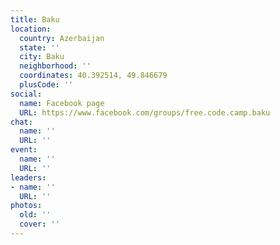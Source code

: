 ```yaml
---
title: Baku
location:
  country: Azerbaijan
  state: ''
  city: Baku
  neighborhood: ''
  coordinates: 40.392514, 49.846679
  plusCode: ''
social:
  name: Facebook page
  URL: https://www.facebook.com/groups/free.code.camp.baku
chat:
  name: ''
  URL: ''
event:
  name: ''
  URL: ''
leaders:
- name: ''
  URL: ''
photos:
  old: ''
  cover: ''
---
```

